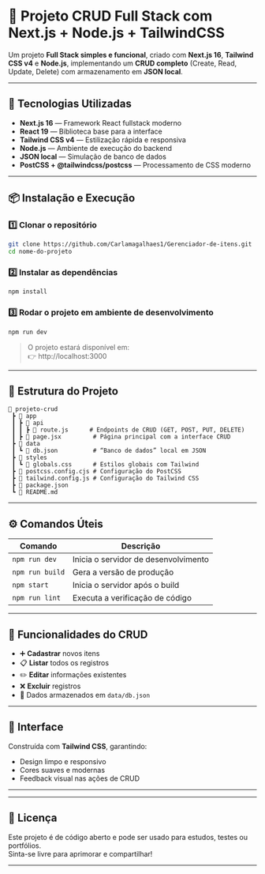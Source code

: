 # 🧩 Projeto CRUD Full Stack com Next.js + Node.js + TailwindCSS

Um projeto **Full Stack simples e funcional**, criado com **Next.js 16**, **Tailwind CSS v4** e **Node.js**, implementando um **CRUD completo** (Create, Read, Update, Delete) com armazenamento em **JSON local**.  

---

## 🚀 Tecnologias Utilizadas

- **Next.js 16** — Framework React fullstack moderno  
- **React 19** — Biblioteca base para a interface  
- **Tailwind CSS v4** — Estilização rápida e responsiva  
- **Node.js** — Ambiente de execução do backend  
- **JSON local** — Simulação de banco de dados  
- **PostCSS + @tailwindcss/postcss** — Processamento de CSS moderno  

---

## 📦 Instalação e Execução

### 1️⃣ Clonar o repositório

```bash
git clone https://github.com/Carlamagalhaes1/Gerenciador-de-itens.git
cd nome-do-projeto
```

### 2️⃣ Instalar as dependências

```bash
npm install
```

### 3️⃣ Rodar o projeto em ambiente de desenvolvimento

```bash
npm run dev
```

> O projeto estará disponível em:  
> 👉 http://localhost:3000

---

## 🧱 Estrutura do Projeto

```
📂 projeto-crud
 ┣ 📂 app
 ┃ ┣ 📂 api
 ┃ ┃ ┣ 📜 route.js      # Endpoints de CRUD (GET, POST, PUT, DELETE)
 ┃ ┣ 📜 page.jsx         # Página principal com a interface CRUD
 ┣ 📂 data
 ┃ ┗ 📜 db.json          # “Banco de dados” local em JSON
 ┣ 📂 styles
 ┃ ┗ 📜 globals.css      # Estilos globais com Tailwind
 ┣ 📜 postcss.config.cjs # Configuração do PostCSS
 ┣ 📜 tailwind.config.js # Configuração do Tailwind CSS
 ┣ 📜 package.json
 ┗ 📜 README.md
```

---

## ⚙️ Comandos Úteis

| Comando | Descrição |
|----------|------------|
| `npm run dev` | Inicia o servidor de desenvolvimento |
| `npm run build` | Gera a versão de produção |
| `npm start` | Inicia o servidor após o build |
| `npm run lint` | Executa a verificação de código |

---

## 🧮 Funcionalidades do CRUD

- ➕ **Cadastrar** novos itens  
- 📋 **Listar** todos os registros  
- ✏️ **Editar** informações existentes  
- ❌ **Excluir** registros  
- 💾 Dados armazenados em `data/db.json`

---

## 🎨 Interface

Construída com **Tailwind CSS**, garantindo:
- Design limpo e responsivo  
- Cores suaves e modernas  
- Feedback visual nas ações de CRUD  

---


---

## 📄 Licença

Este projeto é de código aberto e pode ser usado para estudos, testes ou portfólios.  
Sinta-se livre para aprimorar e compartilhar!

---
